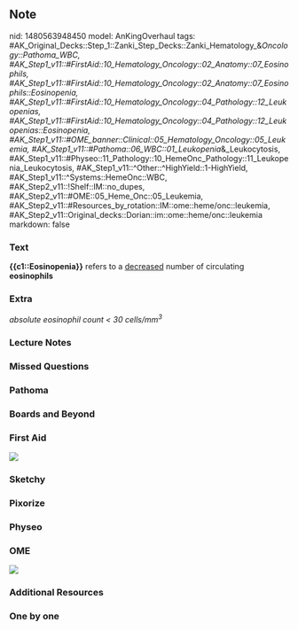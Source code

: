 ## Note
nid: 1480563948450
model: AnKingOverhaul
tags: #AK_Original_Decks::Step_1::Zanki_Step_Decks::Zanki_Hematology_&_Oncology::Pathoma_WBC, #AK_Step1_v11::#FirstAid::10_Hematology_Oncology::02_Anatomy::07_Eosinophils, #AK_Step1_v11::#FirstAid::10_Hematology_Oncology::02_Anatomy::07_Eosinophils::Eosinopenia, #AK_Step1_v11::#FirstAid::10_Hematology_Oncology::04_Pathology::12_Leukopenias, #AK_Step1_v11::#FirstAid::10_Hematology_Oncology::04_Pathology::12_Leukopenias::Eosinopenia, #AK_Step1_v11::#OME_banner::Clinical::05_Hematology_Oncology::05_Leukemia, #AK_Step1_v11::#Pathoma::06_WBC::01_Leukopenia_&_Leukocytosis, #AK_Step1_v11::#Physeo::11_Pathology::10_HemeOnc_Pathology::11_Leukopenia_Leukocytosis, #AK_Step1_v11::^Other::^HighYield::1-HighYield, #AK_Step1_v11::^Systems::HemeOnc::WBC, #AK_Step2_v11::!Shelf::IM::no_dupes, #AK_Step2_v11::#OME::05_Heme_Onc::05_Leukemia, #AK_Step2_v11::#Resources_by_rotation::IM::ome::heme/onc::leukemia, #AK_Step2_v11::Original_decks::Dorian::im::ome::heme/onc::leukemia
markdown: false

### Text
<div>
  <div>
    <div>
      <b>{{c1::Eosinopenia}}</b> refers to a <u>decreased</u>
      number of circulating <b>eosinophils</b>
    </div>
  </div>
</div>

### Extra
<i>absolute eosinophil count < 30 cells/mm</i><sup style=
"font-style: italic;">3</sup>

### Lecture Notes


### Missed Questions


### Pathoma


### Boards and Beyond


### First Aid
<img src="tmpTfgXSC.png">

### Sketchy


### Pixorize


### Physeo


### OME
<div class="ome-widget">
  <a href=
  "https://onlinemeded.org/spa/hematology-oncology/leukemia/acquire?ref=anki">
  <img src="_OME_AnkiFlashcards_Lesson_6.png"></a>
</div>

### Additional Resources


### One by one

